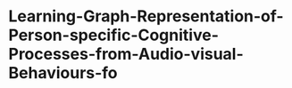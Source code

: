 # Learning-Graph-Representation-of-Person-specific-Cognitive-Processes-from-Audio-visual-Behaviours-fo
